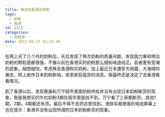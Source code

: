```yaml
---
title: 再次去香港买奶粉
tags:
  - 奶粉
  - 香港
id: 1323
categories:
  - 自助游
date: 2011-03-17 01:15:48
---
```


在网上买了几个月的奶粉后，先后发现了两次奶粉的质量问题，发现固力果和明治奶粉的颗粒感都很强，不像以前在香港买的奶粉那么细和味道纯正。前者更有受潮的迹象。越想越怕，考虑再去香港购买奶粉。加上最近日本遭受大地震、大海啸的袭击，网上疯传日本奶粉断销，卖家疯狂囤货的消息。我最终还是决定了去香港看看情况。

到了香港以后，发现惠康和万宁超市里面奶粉供给并没有出现日本奶粉断货的现象，倒是我想买的牛栏奶粉3期在超市里面找不到，万宁看了三家都断货。其他1期，2期，4期都还有货。最后不得不去药店里找到。港铁车厢里面的电视屏幕上也在提示：香港并没有出现所谓的日本奶粉断货的现象。